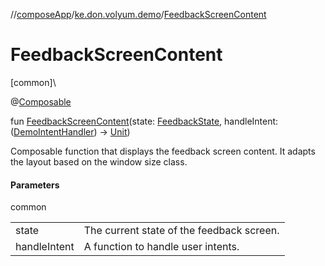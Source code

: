 //[composeApp](../../index.md)/[ke.don.volyum.demo](index.md)/[FeedbackScreenContent](-feedback-screen-content.md)

# FeedbackScreenContent

[common]\

@[Composable](https://developer.android.com/reference/kotlin/androidx/compose/runtime/Composable.html)

fun [FeedbackScreenContent](-feedback-screen-content.md)(state: [FeedbackState](../ke.don.volyum.demo.models/-feedback-state/index.md), handleIntent: ([DemoIntentHandler](../ke.don.volyum.demo.models/-demo-intent-handler/index.md)) -&gt; [Unit](https://kotlinlang.org/api/core/kotlin-stdlib/kotlin/-unit/index.html))

Composable function that displays the feedback screen content. It adapts the layout based on the window size class.

#### Parameters

common

| | |
|---|---|
| state | The current state of the feedback screen. |
| handleIntent | A function to handle user intents. |